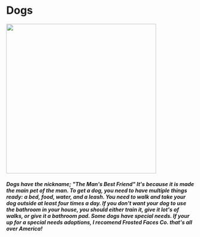 <html>
  <head>
    <title>Ian's Wiki - Dogs</title>
  </head>
  <body>
    <h1>Dogs</h1>
    <img src="https://pouch.jumpshare.com/preview/MnAV1A10Rx-qv5-X_UVu6LBHx7yJe_MtAVAEOnKn5YEtghoPnahPql-7xFG3QWMfVIBijYLaU1HBmZIEjROlHTKpsjT0E18pHHkhX0PR_lY" width=400 height=400>
    <h5>
      <p>
        Dogs have the nickname; "The Man's Best Friend" It's because it is made the main pet of the man. To get a dog, you need to have multiple things ready: a bed, food, water, and a leash. You need to walk and take your dog outside at least four times a day. If you don't want your dog to use the bathroom in your house, you should either train it, give it lot's of walks, or give it a bathroom pad. Some dogs have special needs. If your up for a special needs adoptions, I recomend Frosted Faces Co. that's all over America!
      </p>
    </h5>
  </body>
</html>

